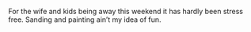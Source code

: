 <!--
id: 244074726
link: http://kevinisom.info/post/244074726/for-the-wife-and-kids-being-away-this-weekend-it
slug: for-the-wife-and-kids-being-away-this-weekend-it
date: Sun Nov 15 2009 12:06:05 GMT+1300 (NZDT)
raw: {"blog_name":"kevinisom","id":244074726,"post_url":"http://kevinisom.info/post/244074726/for-the-wife-and-kids-being-away-this-weekend-it","slug":"for-the-wife-and-kids-being-away-this-weekend-it","type":"text","date":"2009-11-14 23:06:05 GMT","timestamp":1258239965,"state":"published","format":"html","reblog_key":"fvr3F2Un","tags":[],"short_url":"http://tmblr.co/Zw68YyEZ4Zc","highlighted":[],"feed_item":"http://twitter.com/kev_nz/statuses/5720508573","from_feed_id":"650289","note_count":0,"title":null,"body":"<p>For the wife and kids being away this weekend it has hardly been stress free. Sanding and painting ain&#8217;t my idea of fun.</p>"}
publish: 2009-11-015
tags: 
title: null
-->


For the wife and kids being away this weekend it has hardly been stress
free. Sanding and painting ain’t my idea of fun.


